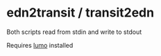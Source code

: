 # edn2transit / transit2edn

Both scripts read from stdin and write to stdout

Requires [lumo](https://github.com/anmonteiro/lumo) installed
